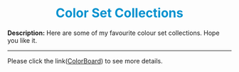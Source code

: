 # <center><span style="color:#0392cf"><b>Color Set Collections</b></span></center>

<b>Description:</b> Here are some of my favourite colour set collections. Hope you like it.

---

Please click the link([ColorBoard](https://github.com/MouseKI/ColorBoard/blob/main/ColorBoard.ipynb)) to see more details. 